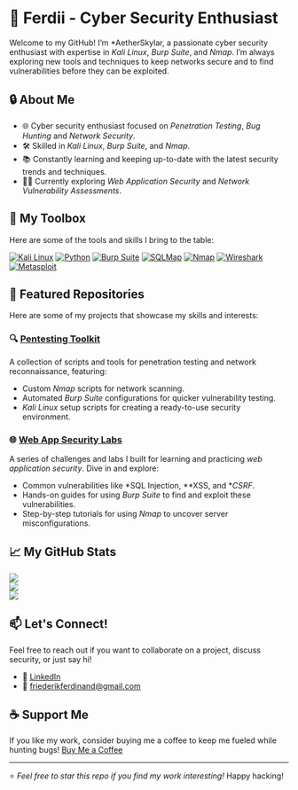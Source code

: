 # 👾 Ferdii - Cyber Security Enthusiast

Welcome to my GitHub! I’m *AetherSkylar, a passionate cyber security enthusiast with expertise in *Kali Linux*, *Burp Suite*, and *Nmap*. I’m always exploring new tools and techniques to keep networks secure and to find vulnerabilities before they can be exploited.

## 🔒 About Me
- 🌐 Cyber security enthusiast focused on *Penetration Testing*, *Bug Hunting* and *Network Security*.
- 🛠 Skilled in *Kali Linux*, *Burp Suite*, and *Nmap*.
- 📚 Constantly learning and keeping up-to-date with the latest security trends and techniques.
- 👨‍💻 Currently exploring *Web Application Security* and *Network Vulnerability Assessments*.

## 🧰 My Toolbox
Here are some of the tools and skills I bring to the table:

[![Kali Linux](https://img.shields.io/badge/Kali_Linux-%235579f6.svg?style=for-the-badge&logo=kali-linux&logoColor=white)](https://www.kali.org/) 
[![Python](https://img.shields.io/badge/python-%233776AB.svg?style=for-the-badge&logo=python&logoColor=white)](https://www.python.org/) 
[![Burp Suite](https://img.shields.io/badge/Burp_Suite-%23ED1C24.svg?style=for-the-badge&logo=burp-suite&logoColor=white)](https://portswigger.net/burp) 
[![SQLMap](https://img.shields.io/badge/SQLMap-%23f3c614.svg?style=for-the-badge&logo=sqlmap&logoColor=black)](https://sqlmap.org/) 
[![Nmap](https://img.shields.io/badge/Nmap-%23587cf5.svg?style=for-the-badge&logo=nmap&logoColor=white)](https://nmap.org/) 
[![Wireshark](https://img.shields.io/badge/Wireshark-%230094E0.svg?style=for-the-badge&logo=wireshark&logoColor=white)](https://www.wireshark.org/) 
[![Metasploit](https://img.shields.io/badge/Metasploit-%23E73C3C.svg?style=for-the-badge&logo=metasploit&logoColor=white)](https://www.metasploit.com/)

## 📂 Featured Repositories
Here are some of my projects that showcase my skills and interests:

### 🔍 [Pentesting Toolkit](https://github.com/PixelPirate/pentesting-toolkit)
A collection of scripts and tools for penetration testing and network reconnaissance, featuring:
- Custom *Nmap* scripts for network scanning.
- Automated *Burp Suite* configurations for quicker vulnerability testing.
- *Kali Linux* setup scripts for creating a ready-to-use security environment.

### 🌐 [Web App Security Labs](https://github.com/PixelPirate/web-app-security-labs)
A series of challenges and labs I built for learning and practicing *web application security*. Dive in and explore:
- Common vulnerabilities like *SQL Injection, **XSS, and **CSRF*.
- Hands-on guides for using *Burp Suite* to find and exploit these vulnerabilities.
- Step-by-step tutorials for using *Nmap* to uncover server misconfigurations.

## 📈 My GitHub Stats
![](https://github-readme-stats.vercel.app/api?username=AetherSkylar&show_icons=true&theme=radical) <br />
![](https://github-readme-streak-stats.herokuapp.com/?user=AetherSkylar&theme=dracula&hide_border=false)<br/>
![](https://github-readme-stats.vercel.app/api/top-langs/?username=AetherSkylar&theme=dracula&hide_border=false&include_all_commits=true&count_private=true&layout=compact)

## 📫 Let's Connect!
Feel free to reach out if you want to collaborate on a project, discuss security, or just say hi!
- 💼 [LinkedIn](https://linkedin.com/in/friederikferdinand)
- 📧 friederikferdinand@gmail.com

## ☕ Support Me
If you like my work, consider buying me a coffee to keep me fueled while hunting bugs! [Buy Me a Coffee](https://www.buymeacoffee.com/pixelpirate)

---

⭐ *Feel free to star this repo if you find my work interesting!* Happy hacking!
